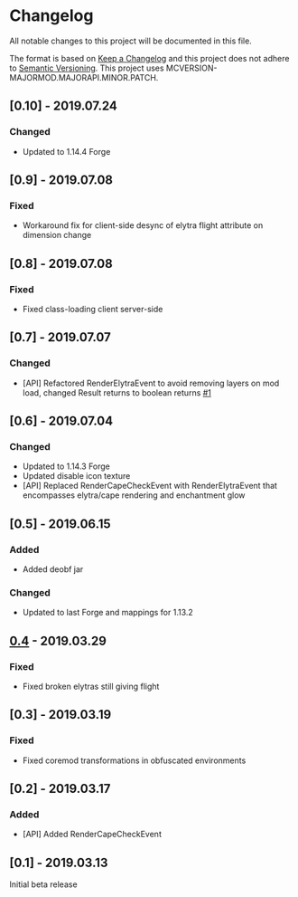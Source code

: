 # Changelog
All notable changes to this project will be documented in this file.

The format is based on [Keep a Changelog](http://keepachangelog.com/en/1.0.0/) and this project does not adhere to [Semantic Versioning](http://semver.org/spec/v2.0.0.html).
This project uses MCVERSION-MAJORMOD.MAJORAPI.MINOR.PATCH.

## [0.10] - 2019.07.24
### Changed
- Updated to 1.14.4 Forge

## [0.9] - 2019.07.08
### Fixed
- Workaround fix for client-side desync of elytra flight attribute on dimension change

## [0.8] - 2019.07.08
### Fixed
- Fixed class-loading client server-side

## [0.7] - 2019.07.07
### Changed
- [API] Refactored RenderElytraEvent to avoid removing layers on mod load, changed Result returns to boolean returns [#1](https://github.com/TheIllusiveC4/Caelus/issues/1)

## [0.6] - 2019.07.04
### Changed
- Updated to 1.14.3 Forge
- Updated disable icon texture
- [API] Replaced RenderCapeCheckEvent with RenderElytraEvent that encompasses elytra/cape rendering and enchantment glow

## [0.5] - 2019.06.15
### Added
- Added deobf jar

### Changed
- Updated to last Forge and mappings for 1.13.2

## [0.4](https://github.com/TheIllusiveC4/Caelus/compare/cc44c517e2b5617b1a931471cade368eafc8f860...master) - 2019.03.29
### Fixed
- Fixed broken elytras still giving flight

## [0.3] - 2019.03.19
### Fixed
- Fixed coremod transformations in obfuscated environments

## [0.2] - 2019.03.17
### Added
- [API] Added RenderCapeCheckEvent

## [0.1] - 2019.03.13
Initial beta release